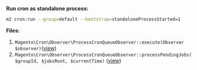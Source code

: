 **Run cron as standalone process:**
```bash
m2 cron:run --group=default --bootstrap=standaloneProcessStarted=1
```

**Files:**

1. `Magento\Cron\Observer\ProcessCronQueueObserver::execute(Observer $observer)`([view](https://github.com/magento/magento2/blob/2.3.3/app/code/Magento/Cron/Observer/ProcessCronQueueObserver.php#L204))
2. `Magento\Cron\Observer\ProcessCronQueueObserver::processPendingJobs($groupId, $jobsRoot, $currentTime)` ([view](https://github.com/magento/magento2/blob/2.3.3/app/code/Magento/Cron/Observer/ProcessCronQueueObserver.php#L749))
